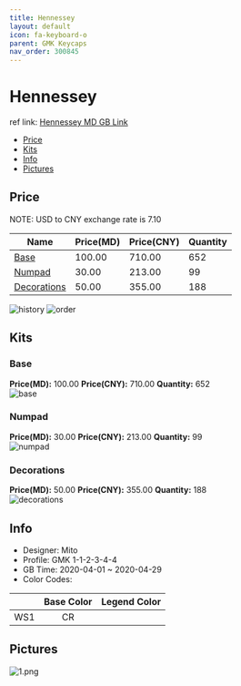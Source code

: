 ```yaml
---
title: Hennessey 
layout: default
icon: fa-keyboard-o
parent: GMK Keycaps
nav_order: 300845
---
```


# Hennessey 

ref link: [Hennessey MD GB Link](https://drop.com/buy/drop-mito-gmk-hennessey-custom-keycap-set)  
* [Price](#price)  
* [Kits](#kits)  
* [Info](#info)  
* [Pictures](#pictures)  


## Price  

NOTE: USD to CNY exchange rate is 7.10

| Name          | Price(MD)    |  Price(CNY) | Quantity |
| ------------- | ------------ |  ---------- | -------- |
|[Base](#base)|100.00|710.00|652|
|[Numpad](#numpad)|30.00|213.00|99|
|[Decorations](#decorations)|50.00|355.00|188|

<img src="{{ 'assets/images/gmk-keycaps/hennessey/history.png' | relative_url }}" alt="history" class="image featured">
<img src="{{ 'assets/images/gmk-keycaps/hennessey/order.png' | relative_url }}" alt="order" class="image featured">

## Kits  
### Base  
**Price(MD):** 100.00    **Price(CNY):** 710.00    **Quantity:** 652  
<img src="{{ 'assets/images/gmk-keycaps/hennessey/kits_pics/base.png' | relative_url }}" alt="base" class="image featured">

### Numpad  
**Price(MD):** 30.00    **Price(CNY):** 213.00    **Quantity:** 99  
<img src="{{ 'assets/images/gmk-keycaps/hennessey/kits_pics/numpad.png' | relative_url }}" alt="numpad" class="image featured">

### Decorations  
**Price(MD):** 50.00    **Price(CNY):** 355.00    **Quantity:** 188  
<img src="{{ 'assets/images/gmk-keycaps/hennessey/kits_pics/decorations.png' | relative_url }}" alt="decorations" class="image featured">


## Info  
* Designer: Mito  
* Profile: GMK 1-1-2-3-4-4  
* GB Time: 2020-04-01 ~ 2020-04-29  
* Color Codes:  

| |Base Color     | Legend Color
| :-------------: | :-------------: | :------------:
|WS1|CR


## Pictures  
<img src="{{ 'assets/images/gmk-keycaps/hennessey/rendering_pics/1.png' | relative_url }}" alt="1.png" class="image featured">
